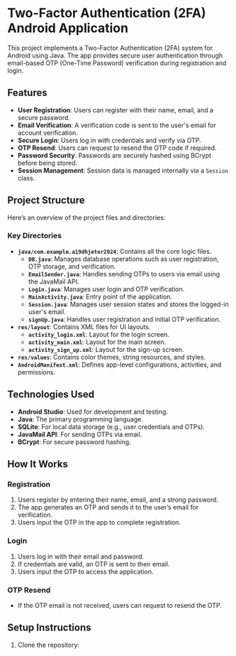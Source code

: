# Two-Factor Authentication (2FA) Android Application

This project implements a Two-Factor Authentication (2FA) system for Android using Java. The app provides secure user authentication through email-based OTP (One-Time Password) verification during registration and login.

## Features
- **User Registration**: Users can register with their name, email, and a secure password.
- **Email Verification**: A verification code is sent to the user's email for account verification.
- **Secure Login**: Users log in with credentials and verify via OTP.
- **OTP Resend**: Users can request to resend the OTP code if required.
- **Password Security**: Passwords are securely hashed using BCrypt before being stored.
- **Session Management**: Session data is managed internally via a `Session` class.

## Project Structure
Here’s an overview of the project files and directories:

### **Key Directories**
- **`java/com.example.a19dhjetor2024`**: Contains all the core logic files.
  - **`DB.java`**: Manages database operations such as user registration, OTP storage, and verification.
  - **`EmailSender.java`**: Handles sending OTPs to users via email using the JavaMail API.
  - **`Login.java`**: Manages user login and OTP verification.
  - **`MainActivity.java`**: Entry point of the application.
  - **`Session.java`**: Manages user session states and stores the logged-in user's email.
  - **`signUp.java`**: Handles user registration and initial OTP verification.
- **`res/layout`**: Contains XML files for UI layouts.
  - **`activity_login.xml`**: Layout for the login screen.
  - **`activity_main.xml`**: Layout for the main screen.
  - **`activity_sign_up.xml`**: Layout for the sign-up screen.
- **`res/values`**: Contains color themes, string resources, and styles.
- **`AndroidManifest.xml`**: Defines app-level configurations, activities, and permissions.

## Technologies Used
- **Android Studio**: Used for development and testing.
- **Java**: The primary programming language.
- **SQLite**: For local data storage (e.g., user credentials and OTPs).
- **JavaMail API**: For sending OTPs via email.
- **BCrypt**: For secure password hashing.

## How It Works
### **Registration**
1. Users register by entering their name, email, and a strong password.
2. The app generates an OTP and sends it to the user’s email for verification.
3. Users input the OTP in the app to complete registration.

### **Login**
1. Users log in with their email and password.
2. If credentials are valid, an OTP is sent to their email.
3. Users input the OTP to access the application.

### **OTP Resend**
- If the OTP email is not received, users can request to resend the OTP.

## Setup Instructions
1. Clone the repository:
